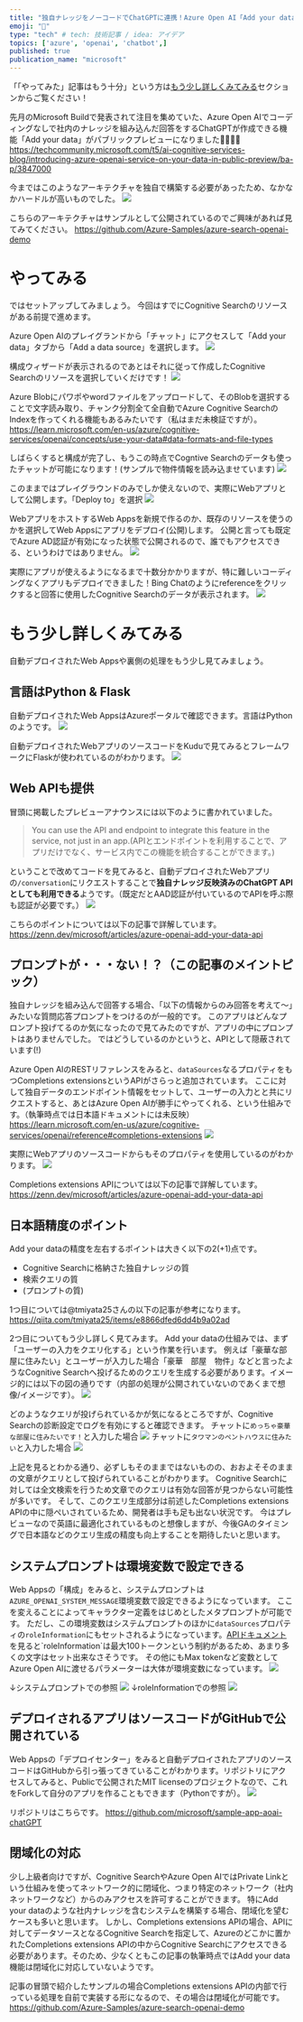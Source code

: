 ```yaml
---
title: "独自ナレッジをノーコードでChatGPTに連携！Azure Open AI「Add your data」"
emoji: "🎉"
type: "tech" # tech: 技術記事 / idea: アイデア
topics: ['azure', 'openai', 'chatbot',]
published: true
publication_name: "microsoft"
---
```


「「やってみた」記事はもう十分」という方は[もう少し詳しくみてみる](#もう少し詳しくみてみる)セクションからご覧ください！

先月のMicrosoft Buildで発表されて注目を集めていた、Azure Open AIでコーディングなしで社内のナレッジを組み込んだ回答をするChatGPTが作成できる機能「Add your data」がパブリックプレビューになりました🎉🎉🎉🎉
https://techcommunity.microsoft.com/t5/ai-cognitive-services-blog/introducing-azure-openai-service-on-your-data-in-public-preview/ba-p/3847000


今まではこのようなアーキテクチャを独自で構築する必要があったため、なかなかハードルが高いものでした。
![](/images/azure-openai-add-your-data/appcomponents.png)

こちらのアーキテクチャはサンプルとして公開されているのでご興味があれば見てみてください。
https://github.com/Azure-Samples/azure-search-openai-demo


# やってみる
ではセットアップしてみましょう。
今回はすでにCognitive Searchのリソースがある前提で進めます。

Azure Open AIのプレイグランドから「チャット」にアクセスして「Add your data」タブから「Add a data source」を選択します。
![](/images/azure-openai-add-your-data/1.png)


構成ウィザードが表示されるのであとはそれに従って作成したCognitive Searchのリソースを選択していくだけです！
![](/images/azure-openai-add-your-data/2.png)

Azure Blobにパワポやwordファイルをアップロードして、そのBlobを選択することで文字読み取り、チャンク分割全て全自動でAzure Cognitive SearchのIndexを作ってくれる機能もあるみたいです（私はまだ未検証ですが）。
https://learn.microsoft.com/en-us/azure/cognitive-services/openai/concepts/use-your-data#data-formats-and-file-types


しばらくすると構成が完了し、もうこの時点でCogntive Searchのデータも使ったチャットが可能になります！(サンプルで物件情報を読み込ませています)
![](/images/azure-openai-add-your-data/3.jpeg)

このままではプレイグラウンドのみでしか使えないので、実際にWebアプリとして公開します。「Deploy to」を選択
![](/images/azure-openai-add-your-data/4.jpeg)

WebアプリをホストするWeb Appsを新規で作るのか、既存のリソースを使うのかを選択してWeb Appsにアプリをデプロイ(公開)します。
公開と言っても既定でAzure AD認証が有効になった状態で公開されるので、誰でもアクセスできる、というわけではありません。
![](/images/azure-openai-add-your-data/5.png)

実際にアプリが使えるようになるまで十数分かかりますが、特に難しいコーディングなくアプリもデプロイできました！Bing Chatのようにreferenceをクリックすると回答に使用したCognitive Searchのデータが表示されます。
![](/images/azure-openai-add-your-data/6.jpeg)


# もう少し詳しくみてみる
自動デプロイされたWeb Appsや裏側の処理をもう少し見てみましょう。

## 言語はPython & Flask
自動デプロイされたWeb AppsはAzureポータルで確認できます。言語はPythonのようです。
![](/images/azure-openai-add-your-data/7.png)

自動デプロイされたWebアプリのソースコードをKuduで見てみるとフレームワークにFlaskが使われているのがわかります。
![](/images/azure-openai-add-your-data/8.jpeg)

## Web APIも提供
冒頭に掲載したプレビューアナウンスには以下のように書かれていました。
> You can use the API and endpoint to integrate this feature in the service, not just in an app.(APIとエンドポイントを利用することで、アプリだけでなく、サービス内でこの機能を統合することができます。)

ということで改めてコードを見てみると、自動デプロイされたWebアプリの`/conversation`にリクエストすることで**独自ナレッジ反映済みのChatGPT APIとしても利用できる**ようです。（既定だとAAD認証が付いているのでAPIを呼ぶ際も認証が必要です。）
![](/images/azure-openai-add-your-data/9.png)

こちらのポイントについては以下の記事で詳解しています。
https://zenn.dev/microsoft/articles/azure-openai-add-your-data-api

## プロンプトが・・・ない！？（この記事のメイントピック）
独自ナレッジを組み込んで回答する場合、「以下の情報からのみ回答を考えて〜」みたいな質問応答プロンプトをつけるのが一般的です。
このアプリはどんなプロンプト投げてるのか気になったので見てみたのですが、アプリの中にプロンプトはありませんでした。
ではどうしているのかというと、APIとして隠蔽されています(!)

Azure Open AIのRESTリファレンスをみると、`dataSources`なるプロパティをもつCompletions extensionsというAPIがさらっと追加されています。
ここに対して独自データのエンドポイント情報をセットして、ユーザーの入力とと共にリクエストすると、あとはAzure Open AIが勝手にやってくれる、という仕組みです。（執筆時点では日本語ドキュメントには未反映）
https://learn.microsoft.com/en-us/azure/cognitive-services/openai/reference#completions-extensions
![](/images/azure-openai-add-your-data/10.png)

実際にWebアプリのソースコードからもそのプロパティを使用しているのがわかります。
![](/images/azure-openai-add-your-data/12.png)

Completions extensions APIについては以下の記事で詳解しています。
https://zenn.dev/microsoft/articles/azure-openai-add-your-data-api

## 日本語精度のポイント
Add your dataの精度を左右するポイントは大きく以下の2(+1)点です。
- Cognitive Searchに格納さた独自ナレッジの質
- 検索クエリの質
- (プロンプトの質)

1つ目については@tmiyata25さんの以下の記事が参考になります。
https://qiita.com/tmiyata25/items/e8866dfed6dd4b9a02ad

2つ目についてもう少し詳しく見てみます。
Add your dataの仕組みでは、まず「ユーザーの入力をクエリ化する」という作業を行います。
例えば「豪華な部屋に住みたい」とユーザーが入力した場合「豪華　部屋　物件」などと言ったようなCognitive Searchへ投げるためのクエリを生成する必要があります。イメージ的には以下の図の通りです（内部の処理が公開されていないのであくまで想像/イメージです）。
![](/images/azure-openai-add-your-data/addyourdataarch.png)

どのようなクエリが投げられているかが気になるところですが、Cognitive Searchの診断設定でログを有効にすると確認できます。
チャットに`めっちゃ豪華な部屋に住みたいです！`と入力した場合
![](/images/azure-openai-add-your-data/17.png)
チャットに`タワマンのペントハウスに住みたい`と入力した場合
![](/images/azure-openai-add-your-data/18.png)

上記を見るとわかる通り、必ずしもそのままではないものの、おおよそそのままの文章がクエリとして投げられていることがわかります。
Cognitive Searchに対しては全文検索を行うため文章でのクエリは有効な回答が見つからない可能性が多いです。
そして、このクエリ生成部分は前述したCompletions extensions APIの中に隠ぺいされているため、開発者は手も足も出ない状況です。
今はプレビューなので英語に最適化されているものと想像しますが、今後GAのタイミングで日本語などのクエリ生成の精度も向上することを期待したいと思います。


## システムプロンプトは環境変数で設定できる
Web Appsの「構成」をみると、システムプロンプトは`AZURE_OPENAI_SYSTEM_MESSAGE`環境変数で設定できるようになっています。
ここを変えることによってキャラクター定義をはじめとしたメタプロンプトが可能です。
ただし、この環境変数はシステムプロンプトのほかに`dataSources`プロパティの`roleInformation`にもセットされるようになっています。[APIドキュメント](https://learn.microsoft.com/en-us/azure/cognitive-services/openai/reference#example-response-3:~:text=There%E2%80%99s%20a%20100%20token%20limit%2C%20which%20counts%20towards%20the%20overall%20token%20limit.)を見ると`roleInformation`は最大100トークンという制約があるため、あまり多くの文字はセット出来なさそうです。
その他にもMax tokenなど変数としてAzure Open AIに渡せるパラメーターは大体が環境変数になっています。
![](/images/azure-openai-add-your-data/14.png)

↓システムプロンプトでの参照
![](/images/azure-openai-add-your-data/16.png)
↓roleInformationでの参照
![](/images/azure-openai-add-your-data/15.png)


## デプロイされるアプリはソースコードがGitHubで公開されている
Web Appsの「デプロイセンター」をみると自動デプロイされたアプリのソースコードはGitHubから引っ張ってきていることがわかります。リポジトリにアクセスしてみると、Publicで公開されたMIT licenseのプロジェクトなので、これをForkして自分のアプリを作ることもできます（Pythonですが）。
![](/images/azure-openai-add-your-data/13.png)

リポジトリはこちらです。
https://github.com/microsoft/sample-app-aoai-chatGPT

## 閉域化の対応
少し上級者向けですが、Cognitive SearchやAzure Open AIではPrivate Linkという仕組みを使ってネットワーク的に閉域化、つまり特定のネットワーク（社内ネットワークなど）からのみアクセスを許可することができます。
特にAdd your dataのような社内ナレッジを含むシステムを構築する場合、閉域化を望むケースも多いと思います。
しかし、Completions extensions APIの場合、APIに対してデータソースとなるCognitive Searchを指定して、Azureのどこかに置かれたCompletions extensions APIの中からCognitive Searchにアクセスできる必要があります。そのため、少なくともこの記事の執筆時点ではAdd your data機能は閉域化に対応していないようです。

記事の冒頭で紹介したサンプルの場合Completions extensions APIの内部で行っている処理を自前で実装する形になるので、その場合は閉域化が可能です。
https://github.com/Azure-Samples/azure-search-openai-demo
